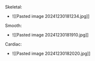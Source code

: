 Skeletal:
- ![[Pasted image 20241230181234.jpg]]

Smooth:
- ![[Pasted image 20241230181910.jpg]]

Cardiac:
- ![[Pasted image 20241230182020.jpg]]